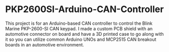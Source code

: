 # PKP2600SI-Arduino-CAN-Controller
This project is for an Arduino-based CAN controller to control the Blink Marine PKP-2600-SI CAN keypad.  I made a custom PCB shield with an automotive connector on board and have a 3D printed case to go along with it so you can utilize common Arduino UNOs and MCP2515 CAN breakout boards in an automotive environment.  
